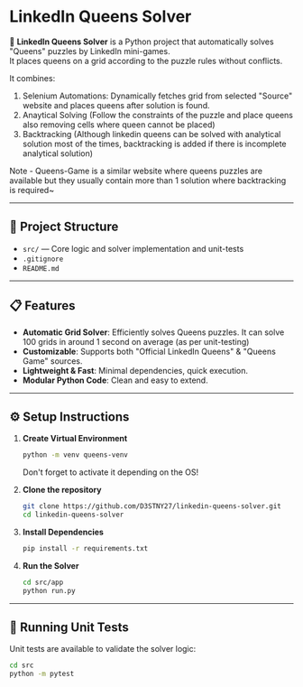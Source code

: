 # LinkedIn Queens Solver

🚀 **LinkedIn Queens Solver** is a Python project that automatically solves "Queens" puzzles by LinkedIn mini-games.  
It places queens on a grid according to the puzzle rules without conflicts.

It combines:
1. Selenium Automations: Dynamically fetches grid from selected "Source" website and places queens after solution is found.
2. Anaytical Solving (Follow the constraints of the puzzle and place queens also removing cells where queen cannot be placed)
3. Backtracking (Although linkedin queens can be solved with analytical solution most of the times, backtracking is added if there is incomplete analytical solution)

Note - Queens-Game is a similar website where queens puzzles are available but they usually contain more than 1 solution where backtracking is required~

---

## 🧩 Project Structure

- `src/` — Core logic and solver implementation and unit-tests
- `.gitignore`
- `README.md`

---

## 📋 Features

- **Automatic Grid Solver**: Efficiently solves Queens puzzles. It can solve 100 grids in around 1 second on average (as per unit-testing)
- **Customizable**: Supports both "Official LinkedIn Queens" & "Queens Game" sources.
- **Lightweight & Fast**: Minimal dependencies, quick execution.
- **Modular Python Code**: Clean and easy to extend.

---

## ⚙️ Setup Instructions

1. **Create Virtual Environment**

    ```bash
    python -m venv queens-venv
    ```

    Don't forget to activate it depending on the OS!

2. **Clone the repository**

    ```bash
    git clone https://github.com/D3STNY27/linkedin-queens-solver.git
    cd linkedin-queens-solver
    ```

3. **Install Dependencies**

    ```bash
    pip install -r requirements.txt
    ```

4. **Run the Solver**

    ```bash
    cd src/app
    python run.py
    ```

---

## 🧪 Running Unit Tests

Unit tests are available to validate the solver logic:

```bash
cd src
python -m pytest
```